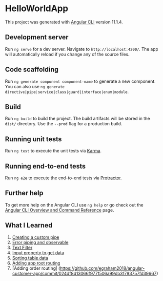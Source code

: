# HelloWorldApp

This project was generated with [Angular CLI](https://github.com/angular/angular-cli) version 11.1.4.

## Development server

Run `ng serve` for a dev server. Navigate to `http://localhost:4200/`. The app will automatically reload if you change any of the source files.

## Code scaffolding

Run `ng generate component component-name` to generate a new component. You can also use `ng generate directive|pipe|service|class|guard|interface|enum|module`.

## Build

Run `ng build` to build the project. The build artifacts will be stored in the `dist/` directory. Use the `--prod` flag for a production build.

## Running unit tests

Run `ng test` to execute the unit tests via [Karma](https://karma-runner.github.io).

## Running end-to-end tests

Run `ng e2e` to execute the end-to-end tests via [Protractor](http://www.protractortest.org/).

## Further help

To get more help on the Angular CLI use `ng help` or go check out the [Angular CLI Overview and Command Reference](https://angular.io/cli) page.

## What I Learned ##
1. [Creating a custom pipe](https://github.com/egraham2018/angular-customer-app/commit/f83088d45f15833da6fc71f5187f8730648baefa)
2. [Error piping and observable](https://github.com/egraham2018/angular-customer-app/commit/7ebabbb921b3759cf850dd4aa2121acdc4de68e1)
3. [Text Filter](https://github.com/egraham2018/angular-customer-app/commit/3e2d559c147bdcab282e9627b34c37f0512ee307)
4. [Input property to get data](https://github.com/egraham2018/angular-customer-app/commit/299de02780c5554e81dc57d9f37aca6bd610329f)
5. [Sorting table data](https://github.com/egraham2018/angular-customer-app/commit/d18efbec7511b539b392120aa87aeda063de31f7)
6. [Adding app root routing](https://github.com/egraham2018/angular-customer-app/commit/60529e87425737c54afed15a6100e035a900612c)
7. [Adding order routing] (https://github.com/egraham2018/angular-customer-app/commit/024df8d13066f977f506a99db31783757fd39667)
